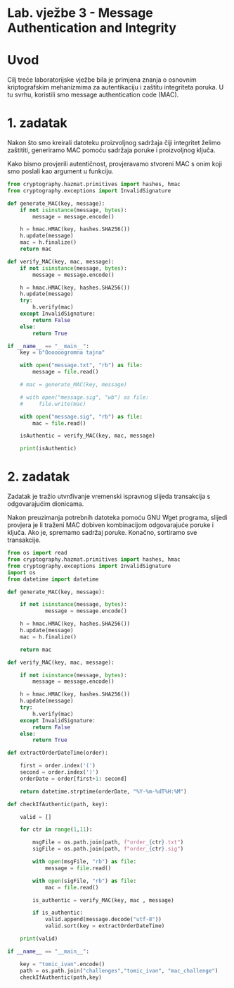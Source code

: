 # Lab. vježbe 3 - Message Authentication and Integrity

# Uvod

Cilj treće laboratorijske vježbe bila je primjena znanja o osnovnim kriptografskim mehanizmima za autentikaciju i zaštitu integriteta poruka. U tu svrhu, koristili smo message authentication code (MAC).

# 1. zadatak

Nakon što smo kreirali datoteku proizvoljnog sadržaja čiji integritet želimo zaštititi, generiramo MAC pomoću sadržaja poruke i proizvoljnog ključa.

Kako bismo provjerili autentičnost, provjeravamo stvoreni MAC s onim koji smo poslali kao argument u funkciju. 

```python
from cryptography.hazmat.primitives import hashes, hmac
from cryptography.exceptions import InvalidSignature

def generate_MAC(key, message):
    if not isinstance(message, bytes):
        message = message.encode()

    h = hmac.HMAC(key, hashes.SHA256())
    h.update(message)
    mac = h.finalize()
    return mac

def verify_MAC(key, mac, message):
    if not isinstance(message, bytes):
        message = message.encode()

    h = hmac.HMAC(key, hashes.SHA256())
    h.update(message)
    try:
        h.verify(mac)
    except InvalidSignature:
        return False
    else:
        return True

if __name__ == "__main__":
    key = b"Oooooogromna tajna"

    with open("message.txt", "rb") as file:
        message = file.read()

    # mac = generate_MAC(key, message)

    # with open("message.sig", "wb") as file:
    #     file.write(mac)

    with open("message.sig", "rb") as file:
        mac = file.read()

    isAuthentic = verify_MAC(key, mac, message)

    print(isAuthentic)
```

# 2. zadatak

Zadatak je tražio utvrđivanje vremenski ispravnog slijeda transakcija s odgovarajućim dionicama. 

Nakon preuzimanja potrebnih datoteka pomoću GNU Wget programa, slijedi provjera je li traženi MAC dobiven kombinacijom odgovarajuće poruke i ključa. Ako je, spremamo sadržaj poruke. 
Konačno, sortiramo sve transakcije. 

```python
from os import read
from cryptography.hazmat.primitives import hashes, hmac
from cryptography.exceptions import InvalidSignature
import os
from datetime import datetime

def generate_MAC(key, message):

	if not isinstance(message, bytes):
			message = message.encode()

	h = hmac.HMAC(key, hashes.SHA256())
	h.update(message)
	mac = h.finalize()

	return mac

def verify_MAC(key, mac, message):

	if not isinstance(message, bytes):
		message = message.encode()

	h = hmac.HMAC(key, hashes.SHA256())
	h.update(message)
	try:
		h.verify(mac)
	except InvalidSignature:
		return False
	else:
		return True

def extractOrderDateTime(order):

	first = order.index('(')
	second = order.index(')')
	orderDate = order[first+1: second]

	return datetime.strptime(orderDate, "%Y-%m-%dT%H:%M")

def checkIfAuthentic(path, key):

	valid = []

	for ctr in range(1,11):

		msgFile = os.path.join(path, f"order_{ctr}.txt")
		sigFile = os.path.join(path, f"order_{ctr}.sig")

		with open(msgFile, "rb") as file:
			message = file.read()

		with open(sigFile, "rb") as file:
			mac = file.read()

		is_authentic = verify_MAC(key, mac , message)

		if is_authentic:
			valid.append(message.decode("utf-8"))
			valid.sort(key = extractOrderDateTime)

	print(valid)

if __name__ == "__main__":

	key = "tomic_ivan".encode()
	path = os.path.join("challenges","tomic_ivan", "mac_challenge")
	checkIfAuthentic(path,key)
```